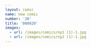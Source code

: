 ```yaml
---
layout: comic
name: new comic
number: '20'
title: '000020'
images:
  - url: /images/comics/np1 (1)-1.jpg
  - url: /images/comics/np2 (1)-1.jpg
---
```


